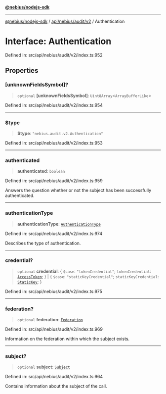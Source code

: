 [**@nebius/nodejs-sdk**](../../../../../README.md)

---

[@nebius/nodejs-sdk](../../../../../README.md) / [api/nebius/audit/v2](../README.md) / Authentication

# Interface: Authentication

Defined in: src/api/nebius/audit/v2/index.ts:952

## Properties

### \[unknownFieldsSymbol\]?

> `optional` **\[unknownFieldsSymbol\]**: `Uint8Array`\<`ArrayBufferLike`\>

Defined in: src/api/nebius/audit/v2/index.ts:954

---

### $type

> **$type**: `"nebius.audit.v2.Authentication"`

Defined in: src/api/nebius/audit/v2/index.ts:953

---

### authenticated

> **authenticated**: `boolean`

Defined in: src/api/nebius/audit/v2/index.ts:959

Answers the question whether or not the subject has been successfully authenticated.

---

### authenticationType

> **authenticationType**: [`AuthenticationType`](../type-aliases/AuthenticationType.md)

Defined in: src/api/nebius/audit/v2/index.ts:974

Describes the type of authentication.

---

### credential?

> `optional` **credential**: \{ `$case`: `"tokenCredential"`; `tokenCredential`: [`AccessToken`](AccessToken.md); \} \| \{ `$case`: `"staticKeyCredential"`; `staticKeyCredential`: [`StaticKey`](StaticKey.md); \}

Defined in: src/api/nebius/audit/v2/index.ts:975

---

### federation?

> `optional` **federation**: [`Federation`](Federation.md)

Defined in: src/api/nebius/audit/v2/index.ts:969

Information on the federation within which the subject exists.

---

### subject?

> `optional` **subject**: [`Subject`](Subject.md)

Defined in: src/api/nebius/audit/v2/index.ts:964

Contains information about the subject of the call.
